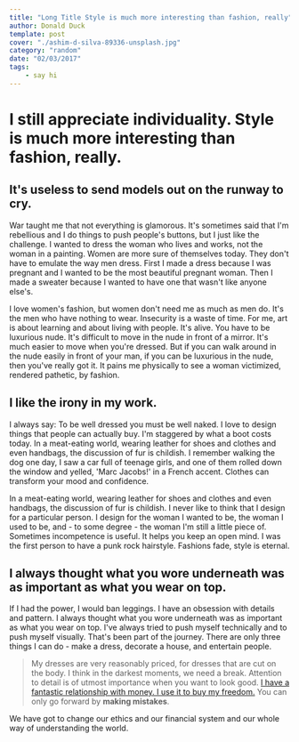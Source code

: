 ```yaml
---
title: "Long Title Style is much more interesting than fashion, really"
author: Donald Duck
template: post
cover: "./ashim-d-silva-89336-unsplash.jpg"
category: "random"
date: "02/03/2017"
tags:
    - say hi
---
```


# I still appreciate individuality. Style is much more interesting than fashion, really.

## It's useless to send models out on the runway to cry.

War taught me that not everything is glamorous. It's sometimes said that I'm rebellious and I do things to push people's buttons, but I just like the challenge. I wanted to dress the woman who lives and works, not the woman in a painting. Women are more sure of themselves today. They don't have to emulate the way men dress. First I made a dress because I was pregnant and I wanted to be the most beautiful pregnant woman. Then I made a sweater because I wanted to have one that wasn't like anyone else's.

I love women's fashion, but women don't need me as much as men do. It's the men who have nothing to wear. Insecurity is a waste of time. For me, art is about learning and about living with people. It's alive. You have to be luxurious nude. It's difficult to move in the nude in front of a mirror. It's much easier to move when you're dressed. But if you can walk around in the nude easily in front of your man, if you can be luxurious in the nude, then you've really got it. It pains me physically to see a woman victimized, rendered pathetic, by fashion.

## I like the irony in my work.

I always say: To be well dressed you must be well naked. I love to design things that people can actually buy. I'm staggered by what a boot costs today. In a meat-eating world, wearing leather for shoes and clothes and even handbags, the discussion of fur is childish. I remember walking the dog one day, I saw a car full of teenage girls, and one of them rolled down the window and yelled, 'Marc Jacobs!' in a French accent. Clothes can transform your mood and confidence.

In a meat-eating world, wearing leather for shoes and clothes and even handbags, the discussion of fur is childish. I never like to think that I design for a particular person. I design for the woman I wanted to be, the woman I used to be, and - to some degree - the woman I'm still a little piece of. Sometimes incompetence is useful. It helps you keep an open mind. I was the first person to have a punk rock hairstyle. Fashions fade, style is eternal.

## I always thought what you wore underneath was as important as what you wear on top.

If I had the power, I would ban leggings. I have an obsession with details and pattern. I always thought what you wore underneath was as important as what you wear on top. I've always tried to push myself technically and to push myself visually. That's been part of the journey. There are only three things I can do - make a dress, decorate a house, and entertain people.

> My dresses are very reasonably priced, for dresses that are cut on the body. I think in the darkest moments, we need a break. Attention to detail is of utmost importance when you want to look good. [I have a fantastic relationship with money. I use it to buy my freedom.](https://en.wikipedia.org/wiki/Gianni_Versace) You can only go forward by **making mistakes**.

We have got to change our ethics and our financial system and our whole way of understanding the world.
